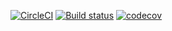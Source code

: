 [![CircleCI](https://circleci.com/gh/Frederick-S/Stone/tree/master.svg?style=svg)](https://circleci.com/gh/Frederick-S/Stone/tree/master) [![Build status](https://ci.appveyor.com/api/projects/status/7uw73ws6j3rok3si?svg=true)](https://ci.appveyor.com/project/Frederick-S/stone) [![codecov](https://codecov.io/gh/Frederick-S/Stone/branch/master/graph/badge.svg)](https://codecov.io/gh/Frederick-S/Stone)
